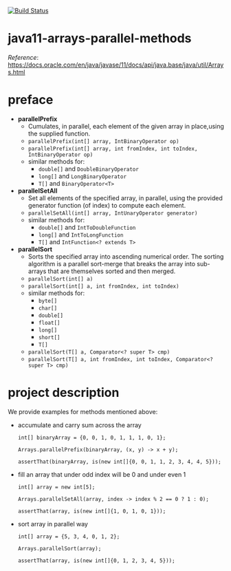 [![Build Status](https://travis-ci.com/mtumilowicz/java11-arrays-parallel-methods.svg?branch=master)](https://travis-ci.com/mtumilowicz/java11-arrays-parallel-methods)

# java11-arrays-parallel-methods
_Reference_: https://docs.oracle.com/en/java/javase/11/docs/api/java.base/java/util/Arrays.html

# preface
* **parallelPrefix**
    * Cumulates, in parallel, each element of the given 
    array in place,using the supplied function.
    * `parallelPrefix​(int[] array, IntBinaryOperator op)`
    * `parallelPrefix​(int[] array, int fromIndex, int toIndex, IntBinaryOperator op)`
    * similar methods for: 
        * `double[]` and `DoubleBinaryOperator`
        * `long[]` and `LongBinaryOperator`
        * `T[]` and `BinaryOperator<T>`
* **parallelSetAll**
    * Set all elements of the specified array, in parallel, 
    using the provided generator function (of index) to 
    compute each element.
    * `parallelSetAll​(int[] array, IntUnaryOperator generator)`
    * similar methods for: 
        * `double[]` and `IntToDoubleFunction`
        * `long[]` and `IntToLongFunction`
        * `T[]` and `IntFunction<? extends T>`
* **parallelSort**
    * Sorts the specified array into ascending numerical order.
    The sorting algorithm is a parallel sort-merge that breaks the
    array into sub-arrays that are themselves sorted and then 
    merged.
    * `parallelSort​(int[] a)`
    * `parallelSort​(int[] a, int fromIndex, int toIndex)`
    * similar methods for:
        * `byte[]`
        * `char[]`
        * `double[]`
        * `float[]`
        * `long[]`
        * `short[]`
        * `T[]`
    * `parallelSort​(T[] a, Comparator<? super T> cmp)`
    * `parallelSort​(T[] a, int fromIndex, int toIndex, Comparator<? super T> cmp)`

# project description
We provide examples for methods mentioned above:
* accumulate and carry sum across the array
    ```
    int[] binaryArray = {0, 0, 1, 0, 1, 1, 1, 0, 1};
    
    Arrays.parallelPrefix(binaryArray, (x, y) -> x + y);
    
    assertThat(binaryArray, is(new int[]{0, 0, 1, 1, 2, 3, 4, 4, 5}));
    ```
* fill an array that under odd index will be 0 and under even 1
    ```
    int[] array = new int[5];
    
    Arrays.parallelSetAll(array, index -> index % 2 == 0 ? 1 : 0);
    
    assertThat(array, is(new int[]{1, 0, 1, 0, 1}));
    ```
* sort array in parallel way
    ```
    int[] array = {5, 3, 4, 0, 1, 2};
    
    Arrays.parallelSort(array);
    
    assertThat(array, is(new int[]{0, 1, 2, 3, 4, 5}));
    ```